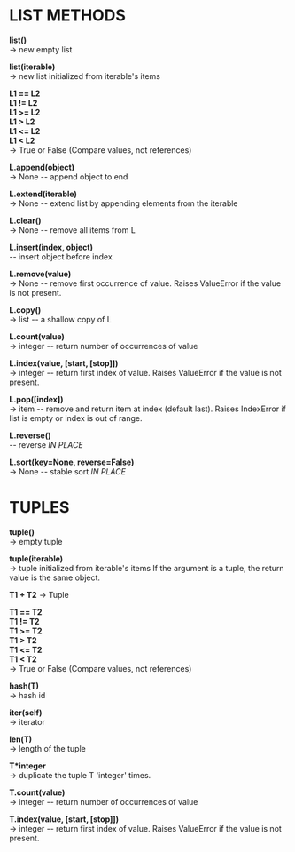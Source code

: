 # LIST METHODS

**list()**  
 -> new empty list

**list(iterable)**  
-> new list initialized from iterable's items

**L1 == L2**  
**L1 != L2**  
**L1 >= L2**  
**L1 >  L2**  
**L1 <= L2**  
**L1 <  L2**  
-> True or False (Compare values, not references)

**L.append(object)**  
-> None    -- append object to end

**L.extend(iterable)**  
-> None    -- extend list by appending elements from the iterable

**L.clear()**  
-> None    -- remove all items from L

**L.insert(index, object)**  
           -- insert object before index  

**L.remove(value)**  
-> None    -- remove first occurrence of value. Raises ValueError if the value is not present.

**L.copy()**  
-> list    -- a shallow copy of L

**L.count(value)**  
-> integer -- return number of occurrences of value

**L.index(value, [start, [stop]])**  
-> integer -- return first index of value.    Raises ValueError if the value is not present.

**L.pop([index])**  
-> item    -- remove and return item at index (default last). Raises IndexError if list is empty or index is out of range.

**L.reverse()**  
           -- reverse *IN PLACE*  

**L.sort(key=None, reverse=False)**  
-> None    -- stable sort *IN PLACE*


# TUPLES

**tuple()**  
-> empty tuple

**tuple(iterable)**  
-> tuple initialized from iterable's items
If the argument is a tuple, the return value is the same object.

**T1 + T2**
-> Tuple
 
**T1 == T2**  
**T1 != T2**  
**T1 >= T2**  
**T1 >  T2**  
**T1 <= T2**  
**T1 <  T2**  
-> True or False (Compare values, not references)
 
**hash(T)**  
-> hash id
 
**iter(self)**  
-> iterator

**len(T)**  
-> length of the tuple

**T*integer**  
-> duplicate the tuple T 'integer' times.

**T.count(value)**  
-> integer -- return number of occurrences of value

**T.index(value, [start, [stop]])**  
-> integer -- return first index of value.
Raises ValueError if the value is not present.







